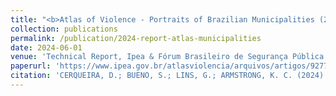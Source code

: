```yaml
---
title: "<b>Atlas of Violence - Portraits of Brazilian Municipalities (2024)</b>"
collection: publications
permalink: /publication/2024-report-atlas-municipalities
date: 2024-06-01
venue: 'Technical Report, Ipea & Fórum Brasileiro de Segurança Pública'
paperurl: 'https://www.ipea.gov.br/atlasviolencia/arquivos/artigos/9277-atlasviolencia2024retratodosmunicipiosbrasileros.pdf'
citation: 'CERQUEIRA, D.; BUENO, S.; LINS, G.; ARMSTRONG, K. C. (2024). &quot;Atlas of Violence Portraits of Brazilian Municipalities 2024&quot;. Rio De Janeiro: Ipea.'
---
```

